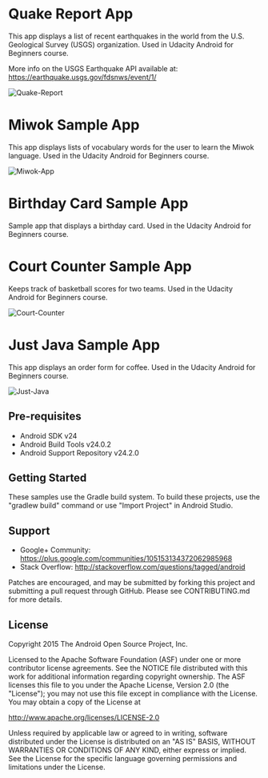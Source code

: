 Quake Report App
===================================

This app displays a list of recent earthquakes in the world from the U.S. Geological Survey (USGS) organization. Used in Udacity Android for Beginners course.

More info on the USGS Earthquake API available at: https://earthquake.usgs.gov/fdsnws/event/1/

![Quake-Report](QuakeReport.png)

Miwok Sample App
===================================

This app displays lists of vocabulary words for the user to learn the Miwok language. Used in the Udacity Android for Beginners course.

![Miwok-App](Miwok.png)

Birthday Card Sample App
===================================

Sample app that displays a birthday card. Used in the Udacity Android for Beginners course.

Court Counter Sample App
===================================

Keeps track of basketball scores for two teams. Used in the Udacity Android for Beginners course.

![Court-Counter](CourtCounter.png)

Just Java Sample App
===================================

This app displays an order form for coffee. Used in the Udacity Android for Beginners course.

![Just-Java](JustJava.png)

Pre-requisites
--------------

- Android SDK v24
- Android Build Tools v24.0.2
- Android Support Repository v24.2.0

Getting Started
---------------

These samples use the Gradle build system. To build these projects, use the
"gradlew build" command or use "Import Project" in Android Studio.

Support
-------

- Google+ Community: https://plus.google.com/communities/105153134372062985968
- Stack Overflow: http://stackoverflow.com/questions/tagged/android

Patches are encouraged, and may be submitted by forking this project and
submitting a pull request through GitHub. Please see CONTRIBUTING.md for more details.

License
-------

Copyright 2015 The Android Open Source Project, Inc.

Licensed to the Apache Software Foundation (ASF) under one or more contributor
license agreements.  See the NOTICE file distributed with this work for
additional information regarding copyright ownership.  The ASF licenses this
file to you under the Apache License, Version 2.0 (the "License"); you may not
use this file except in compliance with the License.  You may obtain a copy of
the License at

http://www.apache.org/licenses/LICENSE-2.0

Unless required by applicable law or agreed to in writing, software
distributed under the License is distributed on an "AS IS" BASIS, WITHOUT
WARRANTIES OR CONDITIONS OF ANY KIND, either express or implied.  See the
License for the specific language governing permissions and limitations under
the License.
